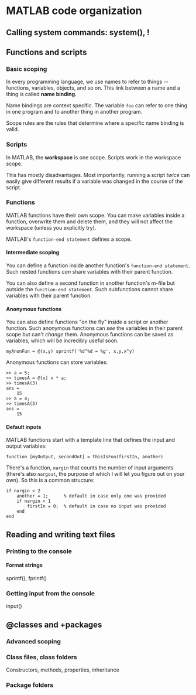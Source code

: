 # MATLAB code organization

## Calling system commands: system(), !

## Functions and scripts

### Basic scoping
In every programming language, we use names to refer to things -- functions, variables, objects, and so on.  This link between a name and a thing is called **name binding**.

Name bindings are context specific.  The variable `foo` can refer to one thing in one program and to another thing in another program.

Scope rules are the rules that determine where a specific name binding is valid.

### Scripts
In MATLAB, the **workspace** is one scope.  Scripts work in the workspace scope.

This has mostly disadvantages.  Most importantly, running a script _twice_ can easily give different results if a variable was changed in the course of the script.

### Functions
MATLAB functions have their own scope.  You can make variables inside a function, overwrite them and delete them, and they will not affect the workspace (unless you explicitly try).

MATLAB's `function-end statement` defines a scope.

#### Intermediate scoping
You can define a function inside another function's `function-end statement`.  Such nested functions _can_ share variables with their parent function.

You can also define a second function in another function's m-file but outside the `function-end statement`.  Such subfunctions cannot share variables with their parent function.

#### Anonymous functions

You can also define functions "on the fly" inside a script or another function.  Such anonymous functions can _see_ the variables in their parent scope but can't _change_ them.  Anonymous functions can be saved as variables, which will be incredibly useful soon.

    myAnonFun = @(x,y) sprintf('%d^%d = %g', x,y,x^y)

Anonymous functions can store variables:

    >> a = 5;
    >> timesA = @(x) x * a;
    >> timesA(3)
    ans =
        15
    >> a = 4;
    >> timesA(3)
    ans =
        15

#### Default inputs
MATLAB functions start with a template line that defines the input and output variables:

    function [myOutput, secondOut] = thisIsFun(firstIn, another)

There's a function, `nargin` that counts the number of input arguments (there's also `nargout`, the purpose of which I will let you figure out on your own).  So this is a common structure:

    if nargin < 2
        another = 1;      % default in case only one was provided
        if nargin < 1
            firstIn = 0;  % default in case no input was provided
        end
    end

## Reading and writing text files
### Printing to the console
#### Format strings
sprintf(), fprintf()

### Getting input from the console
input()

## @classes and +packages
### Advanced scoping
### Class files, class folders
Constructors, methods, properties, inheritance
### Package folders
